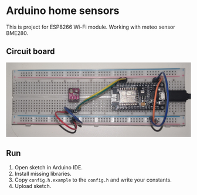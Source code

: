 # Arduino home sensors

This is project for ESP8266 Wi-Fi module. Working with meteo sensor BME280.

## Circuit board

![Sketch](./assets/images/sketch.jpg)

## Run

1. Open sketch in Arduino IDE.
2. Install missing libraries.
3. Copy `config.h.example` to the `config.h` and write your constants.
4. Upload sketch.
